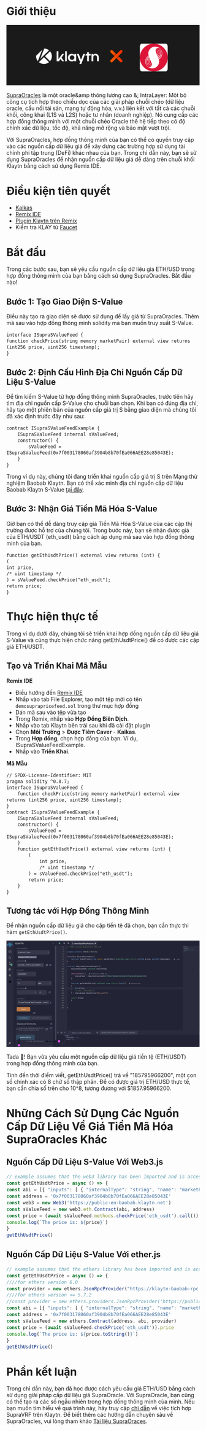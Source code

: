 # Giới thiệu

![](../images/klaytnXsupraOracles.png)

[SupraOracles](https://supraoracles.com/) là một oracle&amp thông lượng cao &; IntraLayer: Một bộ công cụ tích hợp theo chiều dọc của các giải pháp chuỗi chéo (dữ liệu oracle, cầu nối tài sản, mạng tự động hóa, v.v.) liên kết với tất cả các chuỗi khối, công khai (L1S và L2S) hoặc tư nhân (doanh nghiệp). Nó cung cấp các hợp đồng thông minh với một chuỗi chéo Oracle thế hệ tiếp theo có độ chính xác dữ liệu, tốc độ, khả năng mở rộng và bảo mật vượt trội.

Với SupraOracles, hợp đồng thông minh của bạn có thể có quyền truy cập vào các nguồn cấp dữ liệu giá để xây dựng các trường hợp sử dụng tài chính phi tập trung (DeFi) khác nhau của bạn. Trong chỉ dẫn này, bạn sẽ sử dụng SupraOracles để nhận nguồn cấp dữ liệu giá dễ dàng trên chuỗi khối Klaytn bằng cách sử dụng Remix IDE.

# Điều kiện tiên quyết
* [Kaikas](https://chrome.google.com/webstore/detail/kaikas/jblndlipeogpafnldhgmapagcccfchpi?hl=en)
* [Remix IDE](https://remix.ethereum.org/)
* [Plugin Klaytn trên Remix](https://klaytn.foundation/using-klaytn-plugin-on-remix/)
* Kiểm tra KLAY từ [Faucet](https://baobab.wallet.klaytn.foundation/faucet)

# Bắt đầu

Trong các bước sau, bạn sẽ yêu cầu nguồn cấp dữ liệu giá ETH/USD trong hợp đồng thông minh của bạn bằng cách sử dụng SupraOracles. Bắt đầu nào!

## Bước 1: Tạo Giao Diện S-Value

Điều này tạo ra giao diện sẽ được sử dụng để lấy giá từ SupraOracles. Thêm mã sau vào hợp đồng thông minh solidity mà bạn muốn truy xuất S-Value.

```solidity
interface ISupraSValueFeed {
function checkPrice(string memory marketPair) external view returns (int256 price, uint256 timestamp);
}
```
## Bước 2: Định Cấu Hình Địa Chỉ Nguồn Cấp Dữ Liệu S-Value

Để tìm kiếm S-Value từ hợp đồng thông minh SupraOracles, trước tiên hãy tìm địa chỉ nguồn cấp S-Value cho chuỗi bạn chọn. Khi bạn có đúng địa chỉ, hãy tạo một phiên bản của nguồn cấp giá trị S bằng giao diện mà chúng tôi đã xác định trước đây như sau:

```solidity
contract ISupraSValueFeedExample {
    ISupraSValueFeed internal sValueFeed;
    constructor() {
        sValueFeed = ISupraSValueFeed(0x7f003178060af3904b8b70fEa066AEE28e85043E);
    }
}
```
Trong ví dụ này, chúng tôi đang triển khai nguồn cấp giá trị S trên Mạng thử nghiệm Baobab Klaytn. Bạn có thể xác minh địa chỉ nguồn cấp dữ liệu Baobab Klaytn S-Value [tại đây](https://supraoracles.com/docs/get-started/networks/).

## Bước 3: Nhận Giá Tiền Mã Hóa S-Value

Giờ bạn có thể dễ dàng truy cập giá Tiền Mã Hóa S-Value của các cặp thị trường được hỗ trợ của chúng tôi. Trong bước này, bạn sẽ nhận được giá của ETH/USDT (eth_usdt) bằng cách áp dụng mã sau vào hợp đồng thông minh của bạn.

```solidity
function getEthUsdtPrice() external view returns (int) {
(
int price,
/* uint timestamp */
) = sValueFeed.checkPrice("eth_usdt");
return price;
}
```

# Thực hiện thực tế

Trong ví dụ dưới đây, chúng tôi sẽ triển khai hợp đồng nguồn cấp dữ liệu giá S-Value và cũng thực hiện chức năng getEthUsdtPrice() để có được các cặp giá ETH/USDT.

## Tạo và Triển Khai Mã Mẫu

**Remix IDE**

* Điều hướng đến [Remix IDE](https://remix.ethereum.org/)
* Nhấp vào tab File Explorer, tạo một tệp mới có tên `demosuprapricefeed.sol` trong thư mục hợp đồng
* Dán mã sau vào tệp vừa tạo
* Trong Remix, nhấp vào **Hợp Đồng Biên Dịch**.
* Nhấp vào tab Klaytn bên trái sau khi đã cài đặt plugin
* Chọn **Môi Trường** > **Được Tiêm Caver** - **Kaikas**.
* Trong **Hợp đồng**, chọn hợp đồng của bạn. Ví dụ, ISupraSValueFeedExample.
* Nhấp vào **Triển Khai**.

**Mã Mẫu**

```solidity
// SPDX-License-Identifier: MIT
pragma solidity ^0.8.7;
interface ISupraSValueFeed {
    function checkPrice(string memory marketPair) external view returns (int256 price, uint256 timestamp);
}
contract ISupraSValueFeedExample {
    ISupraSValueFeed internal sValueFeed;
    constructor() {
        sValueFeed = ISupraSValueFeed(0x7f003178060af3904b8b70fEa066AEE28e85043E);
    }
    function getEthUsdtPrice() external view returns (int) {
        (
            int price,
            /* uint timestamp */
        ) = sValueFeed.checkPrice("eth_usdt");
        return price;
    }
}
```

## Tương tác với Hợp Đồng Thông Minh

Để nhận nguồn cấp dữ liệu giá cho cặp tiền tệ đã chọn, bạn cần thực thi hàm `getEthUsdtPrice()`.

![](../images/sPriceFeed.png)

Tada 🎉! Bạn vừa yêu cầu một nguồn cấp dữ liệu giá tiền tệ (ETH/USDT) trong hợp đồng thông minh của bạn.

Tính đến thời điểm viết, getEthUsdtPrice() trả về "185795966200", một con số chính xác có 8 chữ số thập phân. Để có được giá trị ETH/USD thực tế, bạn cần chia số trên cho 10^8, tương đương với $1857.95966200.

# Những Cách Sử Dụng Các Nguồn Cấp Dữ Liệu Về Giá Tiền Mã Hóa SupraOracles Khác

## Nguồn Cấp Dữ Liệu S-Value Với Web3.js

```javascript
// example assumes that the web3 library has been imported and is accessible within your scope
const getEthUsdtPrice = async () => {
const abi = [{ "inputs": [ { "internalType": "string", "name": "marketPair", "type": "string" } ], "name": "checkPrice", "outputs": [ { "internalType": "int256", "name": "price", "type": "int256" }, { "internalType": "uint256", "name": "timestamp", "type": "uint256" } ], "stateMutability": "view", "type": "function" } ]
const address = '0x7f003178060af3904b8b70fEa066AEE28e85043E'
const web3 = new Web3('https://public-en-baobab.klaytn.net')
const sValueFeed = new web3.eth.Contract(abi, address)
const price = (await sValueFeed.methods.checkPrice('eth_usdt').call()).price
console.log(`The price is: ${price}`)
}
getEthUsdtPrice()
```


## Nguồn Cấp Dữ Liệu S-Value Với ether.js

```javascript
// example assumes that the ethers library has been imported and is accessible within your scope
const getEthUsdtPrice = async () => {
////for ethers version 6.0
const provider = new ethers.JsonRpcProvider("https://klaytn-baobab-rpc.allthatnode.com:8551")
////for ethers version <= 5.7.2
//const provider = new ethers.providers.JsonRpcProvider('https://public-en-baobab.klaytn.net')
const abi = [{ "inputs": [ { "internalType": "string", "name": "marketPair", "type": "string" } ], "name": "checkPrice", "outputs": [ { "internalType": "int256", "name": "price", "type": "int256" }, { "internalType": "uint256", "name": "timestamp", "type": "uint256" } ], "stateMutability": "view", "type": "function" } ]
const address = '0x7f003178060af3904b8b70fEa066AEE28e85043E'
const sValueFeed = new ethers.Contract(address, abi, provider)
const price = (await sValueFeed.checkPrice('eth_usdt')).price
console.log(`The price is: ${price.toString()}`)
}
getEthUsdtPrice()
```

# Phần kết luận

Trong chỉ dẫn này, bạn đã học được cách yêu cầu giá ETH/USD bằng cách sử dụng giải pháp cấp dữ liệu giá SupraOracle. Với SupraOracle, bạn cũng có thể tạo ra các số ngẫu nhiên trong hợp đồng thông minh của mình. Nếu bạn muốn tìm hiểu về quá trình này, hãy truy cập [chỉ dẫn](https://metaverse-knowledge-kit.klaytn.foundation/docs/decentralized-oracle/oracle-providers/supraOracles-tutorial) về việc tích hợp SupraVRF trên Klaytn. Để biết thêm các hướng dẫn chuyên sâu về SupraOracles, vui lòng tham khảo [Tài liệu SupraOraces](https://supraoracles.com/docs/development-guides).